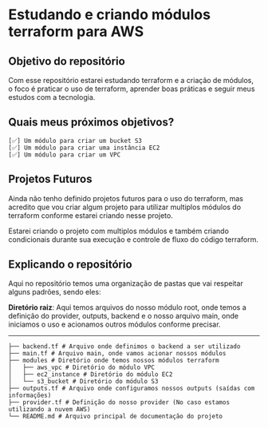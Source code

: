 # Estudando e criando módulos terraform para AWS

## Objetivo do repositório
Com esse repositório estarei estudando terraform e a criação de módulos, o foco é praticar o uso de terraform, aprender boas práticas e seguir meus estudos com a tecnologia. 

## Quais meus próximos objetivos?
    [✅] Um módulo para criar um bucket S3 
    [✅] Um módulo para criar uma instância EC2
    [✅] Um módulo para criar um VPC

## Projetos Futuros
Ainda não tenho definido projetos futuros para o uso do terraform, mas acredito que vou criar algum projeto para utilizar multiplos módulos do terraform conforme estarei criando nesse projeto.

Estarei criando o projeto com multiplos módulos e também criando condicionais durante sua execução e controle de fluxo do código terraform. 

## Explicando o repositório
Aqui no repositório temos uma organização de pastas que vai respeitar alguns padrões, sendo eles:

**Diretório raiz**: Aqui temos arquivos do nosso módulo root, onde temos a definição do provider, outputs, backend e o nosso arquivo main, onde iniciamos o uso e acionamos outros módulos conforme precisar.

---
```hcl
├── backend.tf # Arquivo onde definimos o backend a ser utilizado
├── main.tf # Arquivo main, onde vamos acionar nossos módulos
├── modules # Diretório onde temos nossos módulos terraform
│   ├── aws_vpc # Diretório do módulo VPC
│   ├── ec2_instance # Diretório do módulo EC2
│   └── s3_bucket # Diretório do módulo S3
├── outputs.tf # Arquivo onde configuramos nossos outputs (saídas com informações)
├── provider.tf # Definição do nosso provider (No caso estamos utilizando a nuvem AWS)
└── README.md # Arquivo principal de documentação do projeto
```

